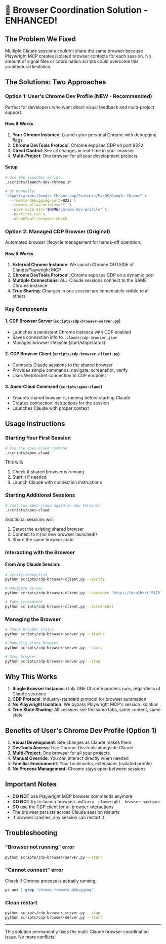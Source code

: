 # 🎯 Browser Coordination Solution - ENHANCED!

## The Problem We Fixed
Multiple Claude sessions couldn't share the same browser because Playwright MCP creates isolated browser contexts for each session. No amount of signal files or coordination scripts could overcome this architectural limitation.

## The Solutions: Two Approaches

### Option 1: User's Chrome Dev Profile (NEW - Recommended)
Perfect for developers who want direct visual feedback and multi-project support.

#### How It Works
1. **Your Chrome Instance**: Launch your personal Chrome with debugging flags
2. **Chrome DevTools Protocol**: Chrome exposes CDP on port 9222
3. **Direct Control**: See all changes in real-time in your browser
4. **Multi-Project**: One browser for all your development projects

#### Setup
```bash
# Use the launcher script
./scripts/launch-dev-chrome.sh

# Or manually:
"/Applications/Google Chrome.app/Contents/MacOS/Google Chrome" \
  --remote-debugging-port=9222 \
  --remote-allow-origins='*' \
  --user-data-dir="$HOME/chrome-dev-profile" \
  --no-first-run \
  --no-default-browser-check
```

### Option 2: Managed CDP Browser (Original)
Automated browser lifecycle management for hands-off operation.

#### How It Works
1. **External Chrome Instance**: We launch Chrome OUTSIDE of Claude/Playwright MCP
2. **Chrome DevTools Protocol**: Chrome exposes CDP on a dynamic port
3. **Multiple Connections**: ALL Claude sessions connect to the SAME Chrome instance
4. **True Sharing**: Changes in one session are immediately visible to all others

### Key Components

#### 1. CDP Browser Server (`scripts/cdp-browser-server.py`)
- Launches a persistent Chrome instance with CDP enabled
- Saves connection info to `.claude/cdp-browser.json`
- Manages browser lifecycle (start/stop/status)

#### 2. CDP Browser Client (`scripts/cdp-browser-client.py`)
- Connects Claude sessions to the shared browser
- Provides simple commands: navigate, screenshot, verify
- Uses WebSocket connection to CDP endpoint

#### 3. Apex-Claud Command (`scripts/apex-claud`)
- Ensures shared browser is running before starting Claude
- Creates connection instructions for the session
- Launches Claude with proper context

## Usage Instructions

### Starting Your First Session
```bash
# Use the apex-claud command
./scripts/apex-claud
```

This will:
1. Check if shared browser is running
2. Start it if needed
3. Launch Claude with connection instructions

### Starting Additional Sessions
```bash
# Just run apex-claud again in new terminal
./scripts/apex-claud
```

Additional sessions will:
1. Detect the existing shared browser
2. Connect to it (no new browser launched!)
3. Share the same browser state

### Interacting with the Browser

#### From Any Claude Session:
```bash
# Verify connection
python scripts/cdp-browser-client.py --verify

# Navigate to URL
python scripts/cdp-browser-client.py --navigate "http://localhost:5173"

# Take screenshot
python scripts/cdp-browser-client.py --screenshot
```

### Managing the Browser

```bash
# Check browser status
python scripts/cdp-browser-server.py --status

# Manually start browser
python scripts/cdp-browser-server.py --start

# Stop browser
python scripts/cdp-browser-server.py --stop
```

## Why This Works

1. **Single Browser Instance**: Only ONE Chrome process runs, regardless of Claude sessions
2. **CDP Protocol**: Industry-standard protocol for browser automation
3. **No Playwright Isolation**: We bypass Playwright MCP's session isolation
4. **True State Sharing**: All sessions see the same tabs, same content, same state

## Benefits of User's Chrome Dev Profile (Option 1)

1. **Visual Development**: See changes as Claude makes them
2. **DevTools Access**: Use Chrome DevTools alongside Claude
3. **Multi-Project**: One browser for all your projects
4. **Manual Override**: You can interact directly when needed
5. **Familiar Environment**: Your bookmarks, extensions (isolated profile)
6. **No Process Management**: Chrome stays open between sessions

## Important Notes

- **DO NOT** use Playwright MCP browser commands anymore
- **DO NOT** try to launch browsers with `mcp__playwright__browser_navigate`
- **DO** use the CDP client for all browser interactions
- The browser persists across Claude session restarts
- If browser crashes, any session can restart it

## Troubleshooting

### "Browser not running" error
```bash
python scripts/cdp-browser-server.py --start
```

### "Cannot connect" error
Check if Chrome process is actually running:
```bash
ps aux | grep "chrome.*remote-debugging"
```

### Clean restart
```bash
python scripts/cdp-browser-server.py --stop
python scripts/cdp-browser-server.py --start
```

---

This solution permanently fixes the multi-Claude browser coordination issue. No more conflicts!